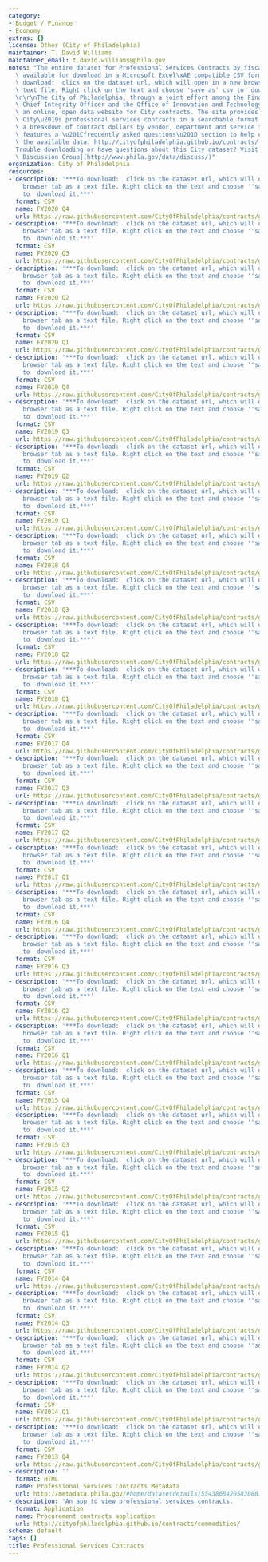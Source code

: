 ```yaml
---
category:
- Budget / Finance
- Economy
extras: {}
license: Other (City of Philadelphia)
maintainer: T. David Williams
maintainer_email: t.david.williams@phila.gov
notes: "The entire dataset for Professional Services Contracts by fiscal quarter are\
  \ available for download in a Microsoft Excel\xAE compatible CSV format below. ***To\
  \ download:  click on the dataset url, which will open in a new browser tab as a\
  \ text file. Right click on the text and choose 'save as' csv to  download it.***\r\
  \n\r\nThe City of Philadelphia, through a joint effort among the Finance Department,\
  \ Chief Integrity Officer and the Office of Innovation and Technology (OIT), launched\
  \ an online, open data website for City contracts. The site provides data on the\
  \ City\u2019s professional services contracts in a searchable format and includes\
  \ a breakdown of contract dollars by vendor, department and service type. It also\
  \ features a \u201Cfrequently asked questions\u201D section to help users understand\
  \ the available data: http://cityofphiladelphia.github.io/contracts/.  \r\n\r\n\
  Trouble downloading or have questions about this City dataset? Visit the [OpenDataPhilly\
  \ Discussion Group](http://www.phila.gov/data/discuss/)"
organization: City of Philadelphia
resources:
- description: '***To download:  click on the dataset url, which will open in a new
    browser tab as a text file. Right click on the text and choose ''save as'' csv
    to  download it.***'
  format: CSV
  name: FY2020 Q4
  url: https://raw.githubusercontent.com/CityOfPhiladelphia/contracts/gh-pages/professional-services/data/FY-2020-Q4.csv
- description: '***To download:  click on the dataset url, which will open in a new
    browser tab as a text file. Right click on the text and choose ''save as'' csv
    to  download it.***'
  format: CSV
  name: FY2020 Q3
  url: https://raw.githubusercontent.com/CityOfPhiladelphia/contracts/gh-pages/professional-services/data/FY-2020-Q3.csv
- description: '***To download:  click on the dataset url, which will open in a new
    browser tab as a text file. Right click on the text and choose ''save as'' csv
    to  download it.***'
  format: CSV
  name: FY2020 Q2
  url: https://raw.githubusercontent.com/CityOfPhiladelphia/contracts/gh-pages/professional-services/data/FY-2020-Q2.csv
- description: '***To download:  click on the dataset url, which will open in a new
    browser tab as a text file. Right click on the text and choose ''save as'' csv
    to  download it.***'
  format: CSV
  name: FY2020 Q1
  url: https://raw.githubusercontent.com/CityOfPhiladelphia/contracts/gh-pages/professional-services/data/FY-2020-Q1.csv
- description: '***To download:  click on the dataset url, which will open in a new
    browser tab as a text file. Right click on the text and choose ''save as'' csv
    to  download it.***'
  format: CSV
  name: FY2019 Q4
  url: https://raw.githubusercontent.com/CityOfPhiladelphia/contracts/gh-pages/professional-services/data/FY-2019-Q4.csv
- description: '***To download:  click on the dataset url, which will open in a new
    browser tab as a text file. Right click on the text and choose ''save as'' csv
    to  download it.***'
  format: CSV
  name: FY2019 Q3
  url: https://raw.githubusercontent.com/CityOfPhiladelphia/contracts/gh-pages/professional-services/data/FY-2019-Q3.csv
- description: '***To download:  click on the dataset url, which will open in a new
    browser tab as a text file. Right click on the text and choose ''save as'' csv
    to  download it.***'
  format: CSV
  name: FY2019 Q2
  url: https://raw.githubusercontent.com/CityOfPhiladelphia/contracts/gh-pages/professional-services/data/FY-2019-Q2.csv
- description: '***To download:  click on the dataset url, which will open in a new
    browser tab as a text file. Right click on the text and choose ''save as'' csv
    to  download it.***'
  format: CSV
  name: FY2019 Q1
  url: https://raw.githubusercontent.com/CityOfPhiladelphia/contracts/gh-pages/professional-services/data/FY-2019-Q1.csv
- description: '***To download:  click on the dataset url, which will open in a new
    browser tab as a text file. Right click on the text and choose ''save as'' csv
    to  download it.***'
  format: CSV
  name: FY2018 Q4
  url: https://raw.githubusercontent.com/CityOfPhiladelphia/contracts/gh-pages/professional-services/data/FY-2018-Q4.csv
- description: '***To download:  click on the dataset url, which will open in a new
    browser tab as a text file. Right click on the text and choose ''save as'' csv
    to  download it.***'
  format: CSV
  name: FY2018 Q3
  url: https://raw.githubusercontent.com/CityOfPhiladelphia/contracts/gh-pages/professional-services/data/FY-2018-Q3.csv
- description: '***To download:  click on the dataset url, which will open in a new
    browser tab as a text file. Right click on the text and choose ''save as'' csv
    to  download it.***'
  format: CSV
  name: FY2018 Q2
  url: https://raw.githubusercontent.com/CityOfPhiladelphia/contracts/gh-pages/professional-services/data/FY-2018-Q2.csv
- description: '***To download:  click on the dataset url, which will open in a new
    browser tab as a text file. Right click on the text and choose ''save as'' csv
    to  download it.***'
  format: CSV
  name: FY2018 Q1
  url: https://raw.githubusercontent.com/CityOfPhiladelphia/contracts/gh-pages/professional-services/data/FY-2018-Q1.csv
- description: '***To download:  click on the dataset url, which will open in a new
    browser tab as a text file. Right click on the text and choose ''save as'' csv
    to  download it.***'
  format: CSV
  name: FY2017 Q4
  url: https://raw.githubusercontent.com/CityOfPhiladelphia/contracts/gh-pages/professional-services/data/FY-2017-Q4.csv
- description: '***To download:  click on the dataset url, which will open in a new
    browser tab as a text file. Right click on the text and choose ''save as'' csv
    to  download it.***'
  format: CSV
  name: FY2017 Q3
  url: https://raw.githubusercontent.com/CityOfPhiladelphia/contracts/gh-pages/professional-services/data/FY-2017-Q3.csv
- description: '***To download:  click on the dataset url, which will open in a new
    browser tab as a text file. Right click on the text and choose ''save as'' csv
    to  download it.***'
  format: CSV
  name: FY2017 Q2
  url: https://raw.githubusercontent.com/CityOfPhiladelphia/contracts/gh-pages/professional-services/data/FY-2017-Q2.csv
- description: '***To download:  click on the dataset url, which will open in a new
    browser tab as a text file. Right click on the text and choose ''save as'' csv
    to  download it.***'
  format: CSV
  name: FY2017 Q1
  url: https://raw.githubusercontent.com/CityOfPhiladelphia/contracts/gh-pages/professional-services/data/FY-2017-Q1.csv
- description: '***To download:  click on the dataset url, which will open in a new
    browser tab as a text file. Right click on the text and choose ''save as'' csv
    to  download it.***'
  format: CSV
  name: FY2016 Q4
  url: https://raw.githubusercontent.com/CityOfPhiladelphia/contracts/gh-pages/professional-services/data/FY-2016-Q4.csv
- description: '***To download:  click on the dataset url, which will open in a new
    browser tab as a text file. Right click on the text and choose ''save as'' csv
    to  download it.***'
  format: CSV
  name: FY2016 Q3
  url: https://raw.githubusercontent.com/CityOfPhiladelphia/contracts/gh-pages/professional-services/data/FY-2016-Q3.csv
- description: '***To download:  click on the dataset url, which will open in a new
    browser tab as a text file. Right click on the text and choose ''save as'' csv
    to  download it.***'
  format: CSV
  name: FY2016 Q2
  url: https://raw.githubusercontent.com/CityOfPhiladelphia/contracts/gh-pages/professional-services/data/FY-2016-Q2.csv
- description: '***To download:  click on the dataset url, which will open in a new
    browser tab as a text file. Right click on the text and choose ''save as'' csv
    to  download it.***'
  format: CSV
  name: FY2016 Q1
  url: https://raw.githubusercontent.com/CityOfPhiladelphia/contracts/gh-pages/professional-services/data/FY-2016-Q1.csv
- description: '***To download:  click on the dataset url, which will open in a new
    browser tab as a text file. Right click on the text and choose ''save as'' csv
    to  download it.***'
  format: CSV
  name: FY2015 Q4
  url: https://raw.githubusercontent.com/CityOfPhiladelphia/contracts/gh-pages/professional-services/data/FY-2015-Q4.csv
- description: '***To download:  click on the dataset url, which will open in a new
    browser tab as a text file. Right click on the text and choose ''save as'' csv
    to  download it.***'
  format: CSV
  name: FY2015 Q3
  url: https://raw.githubusercontent.com/CityOfPhiladelphia/contracts/gh-pages/professional-services/data/FY-2015-Q3.csv
- description: '***To download:  click on the dataset url, which will open in a new
    browser tab as a text file. Right click on the text and choose ''save as'' csv
    to  download it.***'
  format: CSV
  name: FY2015 Q2
  url: https://raw.githubusercontent.com/CityOfPhiladelphia/contracts/gh-pages/professional-services/data/FY-2015-Q2.csv
- description: '***To download:  click on the dataset url, which will open in a new
    browser tab as a text file. Right click on the text and choose ''save as'' csv
    to  download it.***'
  format: CSV
  name: FY2015 Q1
  url: https://raw.githubusercontent.com/CityOfPhiladelphia/contracts/gh-pages/professional-services/data/FY-2015-Q1.csv
- description: '***To download:  click on the dataset url, which will open in a new
    browser tab as a text file. Right click on the text and choose ''save as'' csv
    to  download it.***'
  format: CSV
  name: FY2014 Q4
  url: https://raw.githubusercontent.com/CityOfPhiladelphia/contracts/gh-pages/professional-services/data/FY-2014-Q4.csv
- description: '***To download:  click on the dataset url, which will open in a new
    browser tab as a text file. Right click on the text and choose ''save as'' csv
    to  download it.***'
  format: CSV
  name: FY2014 Q3
  url: https://raw.githubusercontent.com/CityOfPhiladelphia/contracts/gh-pages/professional-services/data/FY-2014-Q3.csv
- description: '***To download:  click on the dataset url, which will open in a new
    browser tab as a text file. Right click on the text and choose ''save as'' csv
    to  download it.***'
  format: CSV
  name: FY2014 Q2
  url: https://raw.githubusercontent.com/CityOfPhiladelphia/contracts/gh-pages/professional-services/data/FY-2014-Q2.csv
- description: '***To download:  click on the dataset url, which will open in a new
    browser tab as a text file. Right click on the text and choose ''save as'' csv
    to  download it.***'
  format: CSV
  name: FY2014 Q1
  url: https://raw.githubusercontent.com/CityOfPhiladelphia/contracts/gh-pages/professional-services/data/FY-2014-Q1.csv
- description: '***To download:  click on the dataset url, which will open in a new
    browser tab as a text file. Right click on the text and choose ''save as'' csv
    to  download it.***'
  format: CSV
  name: FY2013 Q4
  url: https://raw.githubusercontent.com/CityOfPhiladelphia/contracts/gh-pages/professional-services/data/FY-2013-Q4.csv
- description: ''
  format: HTML
  name: Professional Services Contracts Metadata
  url: http://metadata.phila.gov/#home/datasetdetails/5543868420583086178c4f7c/
- description: 'An app to view professional services contracts.  '
  format: Application
  name: Procurement contracts application
  url: http://cityofphiladelphia.github.io/contracts/commodities/
schema: default
tags: []
title: Professional Services Contracts
---
```

